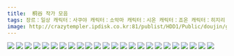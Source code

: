```yaml
---
title:  桐谷 작가 모음
tags: 장르：일상 캐릭터：사쿠야 캐릭터：소악마 캐릭터：시온 캐릭터：죠온 캐릭터：히지리 桐谷 동방_웹코믹
image: http://crazytempler.ipdisk.co.kr:81/publist/HDD1/Public/doujin/ghap/5673/001.jpg
---
```

<img src="http://crazytempler.ipdisk.co.kr:81/publist/HDD1/Public/doujin/ghap/5673/001.jpg">
<img src="http://crazytempler.ipdisk.co.kr:81/publist/HDD1/Public/doujin/ghap/5673/002.jpg">
<img src="http://crazytempler.ipdisk.co.kr:81/publist/HDD1/Public/doujin/ghap/5673/003.jpg">
<img src="http://crazytempler.ipdisk.co.kr:81/publist/HDD1/Public/doujin/ghap/5673/004.jpg">
<img src="http://crazytempler.ipdisk.co.kr:81/publist/HDD1/Public/doujin/ghap/5673/005.jpg">
<img src="http://crazytempler.ipdisk.co.kr:81/publist/HDD1/Public/doujin/ghap/5673/006.jpg">
<img src="http://crazytempler.ipdisk.co.kr:81/publist/HDD1/Public/doujin/ghap/5673/007.jpg">
<img src="http://crazytempler.ipdisk.co.kr:81/publist/HDD1/Public/doujin/ghap/5673/008.jpg">
<img src="http://crazytempler.ipdisk.co.kr:81/publist/HDD1/Public/doujin/ghap/5673/009.jpg">
<img src="http://crazytempler.ipdisk.co.kr:81/publist/HDD1/Public/doujin/ghap/5673/010.jpg">
<img src="http://crazytempler.ipdisk.co.kr:81/publist/HDD1/Public/doujin/ghap/5673/011.jpg">
<img src="http://crazytempler.ipdisk.co.kr:81/publist/HDD1/Public/doujin/ghap/5673/012.jpg">
<img src="http://crazytempler.ipdisk.co.kr:81/publist/HDD1/Public/doujin/ghap/5673/013.jpg">
<img src="http://crazytempler.ipdisk.co.kr:81/publist/HDD1/Public/doujin/ghap/5673/014.jpg">
<img src="http://crazytempler.ipdisk.co.kr:81/publist/HDD1/Public/doujin/ghap/5673/015.jpg">
<img src="http://crazytempler.ipdisk.co.kr:81/publist/HDD1/Public/doujin/ghap/5673/016.jpg">
<img src="http://crazytempler.ipdisk.co.kr:81/publist/HDD1/Public/doujin/ghap/5673/017.jpg">
<img src="http://crazytempler.ipdisk.co.kr:81/publist/HDD1/Public/doujin/ghap/5673/018.jpg">
<img src="http://crazytempler.ipdisk.co.kr:81/publist/HDD1/Public/doujin/ghap/5673/019.jpg">
<img src="http://crazytempler.ipdisk.co.kr:81/publist/HDD1/Public/doujin/ghap/5673/020.jpg">
<img src="http://crazytempler.ipdisk.co.kr:81/publist/HDD1/Public/doujin/ghap/5673/021.jpg">
<img src="http://crazytempler.ipdisk.co.kr:81/publist/HDD1/Public/doujin/ghap/5673/022.jpg">
<img src="http://crazytempler.ipdisk.co.kr:81/publist/HDD1/Public/doujin/ghap/5673/023.jpg">
<img src="http://crazytempler.ipdisk.co.kr:81/publist/HDD1/Public/doujin/ghap/5673/024.jpg">
